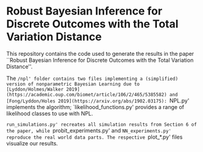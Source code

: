 # Robust Bayesian Inference for Discrete Outcomes with the Total Variation Distance

This repository contains the code used to generate the results in the paper ``Robust Bayesian Inference for Discrete Outcomes with the Total Variation Distance''.

The `/npl' folder contains two files implementing a (simplified) version of nonparametric Bayesian Learning due to [Lyddon/Holmes/Walker 2019](https://academic.oup.com/biomet/article/106/2/465/5385582) and [Fong/Lyddon/Holes 2019](https://arxiv.org/abs/1902.03175): `NPL.py' implements the algorithm; `likelihood_functions.py' provides a range of likelihood classes to use with NPL.

`run_simulations.py' recreates all simulation results from Section 6 of the paper, while `probit_experiments.py' and `NN_experiments.py' reproduce the real world data parts. The respective `plot_*.py' files visualize our results.